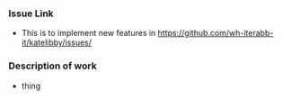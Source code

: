 ### Issue Link
 * This is to implement new features in https://github.com/wh-iterabb-it/katelibby/issues/

### Description of work
 * thing
